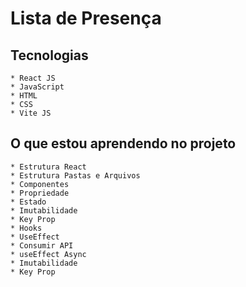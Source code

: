# Lista de Presença

## Tecnologias
    * React JS
    * JavaScript
    * HTML
    * CSS
    * Vite JS

## O que estou aprendendo no projeto

    * Estrutura React
    * Estrutura Pastas e Arquivos
    * Componentes
    * Propriedade
    * Estado
    * Imutabilidade
    * Key Prop
    * Hooks
    * UseEffect
    * Consumir API
    * useEffect Async
    * Imutabilidade
    * Key Prop
